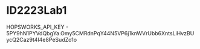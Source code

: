 # ID2223Lab1

HOPSWORKS_API_KEY - 5PY9hN1PYVdQbgYa.Omy5CMRdnPqY44N5VP6j1knWVrUbb6XntsLiHvzBUycQ2Caz9t4I4e8PeSudZo1o